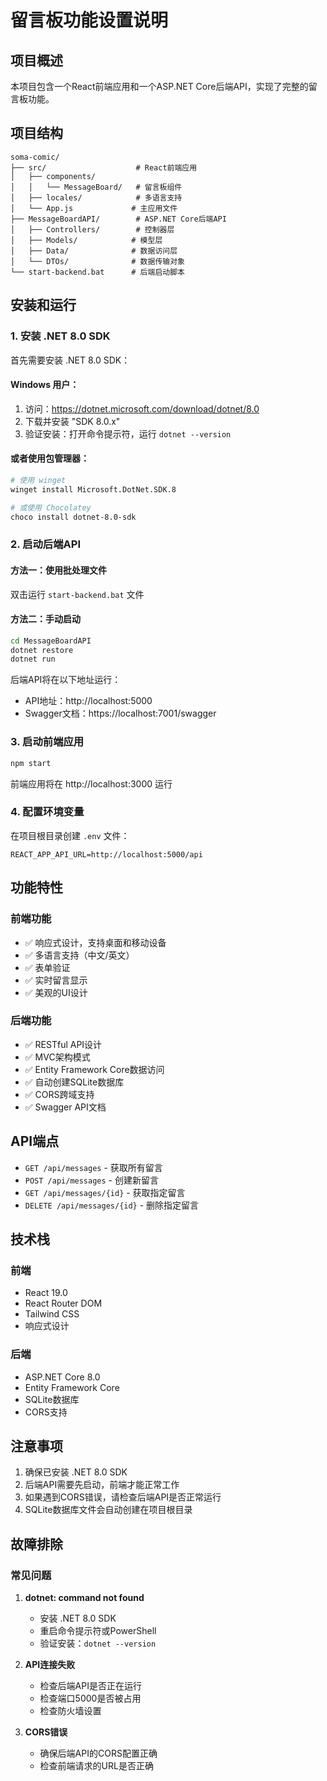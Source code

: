 # 留言板功能设置说明

## 项目概述

本项目包含一个React前端应用和一个ASP.NET Core后端API，实现了完整的留言板功能。

## 项目结构

```
soma-comic/
├── src/                    # React前端应用
│   ├── components/
│   │   └── MessageBoard/   # 留言板组件
│   ├── locales/            # 多语言支持
│   └── App.js             # 主应用文件
├── MessageBoardAPI/        # ASP.NET Core后端API
│   ├── Controllers/        # 控制器层
│   ├── Models/            # 模型层
│   ├── Data/              # 数据访问层
│   └── DTOs/              # 数据传输对象
└── start-backend.bat      # 后端启动脚本
```

## 安装和运行

### 1. 安装 .NET 8.0 SDK

首先需要安装 .NET 8.0 SDK：

#### Windows 用户：
1. 访问：https://dotnet.microsoft.com/download/dotnet/8.0
2. 下载并安装 "SDK 8.0.x"
3. 验证安装：打开命令提示符，运行 `dotnet --version`

#### 或者使用包管理器：
```bash
# 使用 winget
winget install Microsoft.DotNet.SDK.8

# 或使用 Chocolatey
choco install dotnet-8.0-sdk
```

### 2. 启动后端API

#### 方法一：使用批处理文件
双击运行 `start-backend.bat` 文件

#### 方法二：手动启动
```bash
cd MessageBoardAPI
dotnet restore
dotnet run
```

后端API将在以下地址运行：
- API地址：http://localhost:5000
- Swagger文档：https://localhost:7001/swagger

### 3. 启动前端应用

```bash
npm start
```

前端应用将在 http://localhost:3000 运行

### 4. 配置环境变量

在项目根目录创建 `.env` 文件：
```
REACT_APP_API_URL=http://localhost:5000/api
```

## 功能特性

### 前端功能
- ✅ 响应式设计，支持桌面和移动设备
- ✅ 多语言支持（中文/英文）
- ✅ 表单验证
- ✅ 实时留言显示
- ✅ 美观的UI设计

### 后端功能
- ✅ RESTful API设计
- ✅ MVC架构模式
- ✅ Entity Framework Core数据访问
- ✅ 自动创建SQLite数据库
- ✅ CORS跨域支持
- ✅ Swagger API文档

## API端点

- `GET /api/messages` - 获取所有留言
- `POST /api/messages` - 创建新留言
- `GET /api/messages/{id}` - 获取指定留言
- `DELETE /api/messages/{id}` - 删除指定留言

## 技术栈

### 前端
- React 19.0
- React Router DOM
- Tailwind CSS
- 响应式设计

### 后端
- ASP.NET Core 8.0
- Entity Framework Core
- SQLite数据库
- CORS支持

## 注意事项

1. 确保已安装 .NET 8.0 SDK
2. 后端API需要先启动，前端才能正常工作
3. 如果遇到CORS错误，请检查后端API是否正常运行
4. SQLite数据库文件会自动创建在项目根目录

## 故障排除

### 常见问题

1. **dotnet: command not found**
   - 安装 .NET 8.0 SDK
   - 重启命令提示符或PowerShell
   - 验证安装：`dotnet --version`

2. **API连接失败**
   - 检查后端API是否正在运行
   - 检查端口5000是否被占用
   - 检查防火墙设置

3. **CORS错误**
   - 确保后端API的CORS配置正确
   - 检查前端请求的URL是否正确 